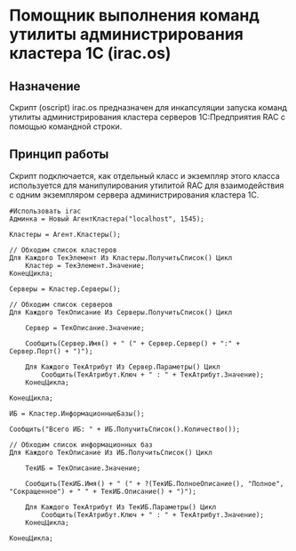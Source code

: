 # Помощник выполнения команд утилиты администрирования кластера 1С (irac.os)

## Назначение

Скрипт (oscript) irac.os предназначен для инкапсуляции запуска команд утилиты администрирования кластера серверов 1С:Предприятия RAC с помощью командной строки.


## Принцип работы

Скрипт подключается, как отдельный класс и экземпляр этого класса используется для манипулирования утилитой RAC для взаимодействия с одним экземпляром сервера администрирования кластера 1С.

```bsl
#Использовать irac
Админка = Новый АгентКластера("localhost", 1545);

Кластеры = Агент.Кластеры();

// Обходим список кластеров
Для Каждого ТекЭлемент Из Кластеры.ПолучитьСписок() Цикл
    Кластер = ТекЭлемент.Значение;
КонецЦикла;

Серверы = Кластер.Серверы();

// Обходим список серверов
Для Каждого ТекОписание Из Серверы.ПолучитьСписок() Цикл

	Сервер = ТекОписание.Значение;

	Сообщить(Сервер.Имя() + " (" + Сервер.Сервер() + ":" + Сервер.Порт() + ")");

	Для Каждого ТекАтрибут Из Сервер.Параметры() Цикл
		Сообщить(ТекАтрибут.Ключ + " : " + ТекАтрибут.Значение);
	КонецЦикла;

КонецЦикла;

ИБ = Кластер.ИнформационныеБазы();

Сообщить("Всего ИБ: " + ИБ.ПолучитьСписок().Количество());

// Обходим список информационных баз
Для Каждого ТекОписание Из ИБ.ПолучитьСписок() Цикл

	ТекИБ = ТекОписание.Значение;
	
    Сообщить(ТекИБ.Имя() + " (" + ?(ТекИБ.ПолноеОписание(), "Полное", "Сокращенное") + " " + ТекИБ.Описание() + ")");
	
    Для Каждого ТекАтрибут Из ТекИБ.Параметры() Цикл
		Сообщить(ТекАтрибут.Ключ + " : " + ТекАтрибут.Значение);
	КонецЦикла;

КонецЦикла;

```

